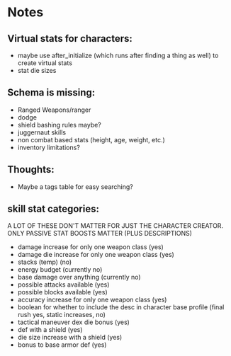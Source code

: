 # Notes


## Virtual stats for characters:

- maybe use after_initialize (which runs after finding a thing as well) to create virtual stats
- stat die sizes


## Schema is missing:

- Ranged Weapons/ranger
- dodge
- shield bashing rules maybe?
- juggernaut skills
- non combat based stats (height, age, weight, etc.)
- inventory limitations?

## Thoughts:

- Maybe a tags table for easy searching?


## skill stat categories:

A LOT OF THESE DON'T MATTER FOR JUST THE CHARACTER CREATOR. ONLY PASSIVE STAT BOOSTS MATTER (PLUS DESCRIPTIONS)
- damage increase for only one weapon class (yes)
- damage die increase for only one weapon class (yes)
- stacks (temp) (no)
- energy budget (currently no)
- base damage over anything (currently no)
- possible attacks available (yes)
- possible blocks available (yes)
- accuracy increase for only one weapon class (yes)
- boolean for whether to include the desc in character base profile (final rush yes, static increases, no)
- tactical maneuver dex die bonus (yes)
- def with a shield (yes)
- die size increase with a shield (yes)
- bonus to base armor def (yes)

